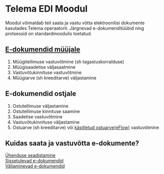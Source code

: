 ---
---
# Telema EDI Moodul

Moodul võimaldab teil saata ja vastu võtta elektroonilisi dokumente kasutades Telema operaatorit. Järgnevad e-dokumenditüübid ning protsessid on standardmoodulis toetatud.

## [E-dokumendid müüjale](seller-edocuments)

1.  Müügitellimuse vastuvõtmine (sh tagastuskorralduse)
2.  Müügisaadetise väljasaatmine
3.  Vastuvõtukinnituse vastuvõtmine
4.  Müügiarve (sh kreeditarve) väljastamine

## E-dokumendid ostjale

1.	Ostutellimuse väljastamine
2.	Ostutellimuse kinnituse saamine
3.	Saadetise vastuvõtmine
4.	Vastuvõtukinnituse väljastamine
5.	Ostuarve (sh kreeditarve)  või [käsitletud ostuarve(eFlow)](eflow-purch-invoice) vastuvõtmine 

## Kuidas saata ja vastuvõtta e-dokumente?

[Ühenduse seadistamine](telema-setup)  
[Sissetulevad e-dokumendid](inbound-edocuments)  
[Väljaminevad e-dokumendid](outbound-edocuments)  
